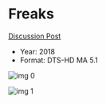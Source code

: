 # Freaks

[Discussion Post](https://www.avsforum.com/threads/bass-eq-for-filtered-movies.2995212/post-58968824)

* Year: 2018
* Format: DTS-HD MA 5.1

![img 0](https://i.imgur.com/lprgVPF.jpg)

![img 1](https://i.imgur.com/F1OUUNy.png)

